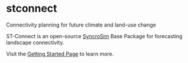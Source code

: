 # stconnect
Connectivity planning for future climate and land-use change

ST-Connect is an open-source [SyncroSim](https://syncrosim.com/) Base Package for forecasting landscape connectivity.

Visit the [Getting Started Page](https://apexrms.github.io/stconnect/) to learn more.
